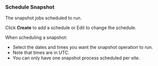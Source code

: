 ### Schedule Snapshot

The snapshot jobs scheduled to run.

Click **Create** to add a schedule or Edit to change the schedule.

When scheduling a snapshot:

- Select the dates and times you want the snapshot operation to run.
- Note that times are in UTC.
- You can only have one snapshot process scheduled per site.